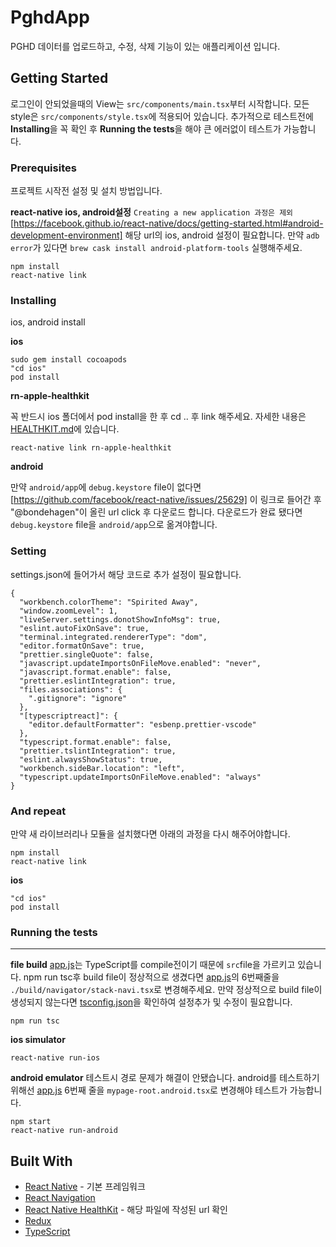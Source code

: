 # PghdApp

PGHD 데이터를 업로드하고, 수정, 삭제 기능이 있는 애플리케이션 입니다.

## Getting Started

로그인이 안되었을때의 View는 `src/components/main.tsx`부터 시작합니다. 
모든 style은 `src/components/style.tsx`에 적용되어 있습니다. 
추가적으로 테스트전에 **Installing**을 꼭 확인 후 **Running the tests**을 해야 큰 에러없이 테스트가 가능합니다.

### Prerequisites

프로젝트 시작전 설정 및 설치 방법입니다.

**react-native ios, android설정**
`Creating a new application 과정은 제외` [https://facebook.github.io/react-native/docs/getting-started.html#android-development-environment] 해당 url의 ios, android 설정이 필요합니다.
만약 `adb error`가 있다면 `brew cask install android-platform-tools` 실행해주세요.

```
npm install
react-native link
```

### Installing

ios, android install

**ios**

```
sudo gem install cocoapods
"cd ios" 
pod install

```

**rn-apple-healthkit**

꼭 반드시 ios 폴더에서 pod install을 한 후 cd .. 후 link 해주세요.
자세한 내용은 [HEALTHKIT.md](https://github.com/KimJunYoung1/PghdApp/blob/develop/HEALTHKIT.md)에 있습니다.

```
react-native link rn-apple-healthkit

```

**android**

만약 `android/app`에 `debug.keystore` file이 없다면 [https://github.com/facebook/react-native/issues/25629] 이 링크로 들어간 후 "@bondehagen"이 올린 url click 후 다운로드 합니다.
다운로드가 완료 됐다면 `debug.keystore` file을 `android/app`으로 옮겨야합니다.

### Setting

settings.json에 들어가서 해당 코드로 추가 설정이 필요합니다.

```
{
  "workbench.colorTheme": "Spirited Away",
  "window.zoomLevel": 1,
  "liveServer.settings.donotShowInfoMsg": true,
  "eslint.autoFixOnSave": true,
  "terminal.integrated.rendererType": "dom",
  "editor.formatOnSave": true,
  "prettier.singleQuote": false,
  "javascript.updateImportsOnFileMove.enabled": "never",
  "javascript.format.enable": false,
  "prettier.eslintIntegration": true,
  "files.associations": {
    ".gitignore": "ignore"
  },
  "[typescriptreact]": {
    "editor.defaultFormatter": "esbenp.prettier-vscode"
  },
  "typescript.format.enable": false,
  "prettier.tslintIntegration": true,
  "eslint.alwaysShowStatus": true,
  "workbench.sideBar.location": "left",
  "typescript.updateImportsOnFileMove.enabled": "always"
}

```

### And repeat

만약 새 라이브러리나 모듈을 설치했다면 아래의 과정을 다시 해주어야합니다.
```
npm install
react-native link

```

**ios**
```
"cd ios"
pod install

```

### Running the tests
---
**file build** [app.js](https://github.com/KimJunYoung1/PghdApp/blob/develop/app.js)는 TypeScript를 compile전이기 때문에 `src`file을 가르키고 있습니다.
npm run tsc후 build file이 정상적으로 생겼다면 [app.js](https://github.com/KimJunYoung1/PghdApp/blob/develop/app.js)의 6번째줄을 `./build/navigator/stack-navi.tsx`로 변경해주세요.
만약 정상적으로 build file이 생성되지 않는다면 [tsconfig.json](https://github.com/KimJunYoung1/PghdApp/blob/develop/tsconfig.json)을 확인하여 설정추가 및 수정이 필요합니다.
```
npm run tsc
```

**ios simulator**

```
react-native run-ios
```

**android emulator**
테스트시 경로 문제가 해결이 안됐습니다.
android를 테스트하기 위해선 [app.js](https://github.com/KimJunYoung1/PghdApp/blob/develop/src/redux/redux-work.js) 6번째 줄을 `mypage-root.android.tsx`로 변경해야 테스트가 가능합니다.

```
npm start
react-native run-android
```


## Built With

- [React Native](https://facebook.github.io/react-native/) - 기본 프레임워크
- [React Navigation](https://reactnavigation.org/)
- [React Native HealthKit](https://github.com/KimJunYoung1/PghdApp/blob/develop/HEALTHKIT.md) - 해당 파일에 작성된 url 확인
- [Redux](https://redux.js.org/)
- [TypeScript](https://www.typescriptlang.org/)
